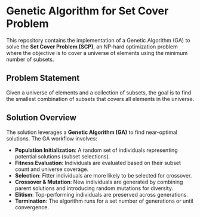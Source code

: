 # Genetic Algorithm for Set Cover Problem

This repository contains the implementation of a Genetic Algorithm (GA) to solve the **Set Cover Problem (SCP)**, an NP-hard optimization problem where the objective is to cover a universe of elements using the minimum number of subsets.

## Problem Statement

Given a universe of elements and a collection of subsets, the goal is to find the smallest combination of subsets that covers all elements in the universe.

## Solution Overview

The solution leverages a **Genetic Algorithm (GA)** to find near-optimal solutions. The GA workflow involves:

- **Population Initialization**: A random set of individuals representing potential solutions (subset selections).
- **Fitness Evaluation**: Individuals are evaluated based on their subset count and universe coverage.
- **Selection**: Fitter individuals are more likely to be selected for crossover.
- **Crossover & Mutation**: New individuals are generated by combining parent solutions and introducing random mutations for diversity.
- **Elitism**: Top-performing individuals are preserved across generations.
- **Termination**: The algorithm runs for a set number of generations or until convergence.
